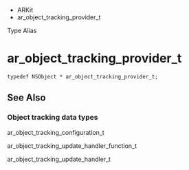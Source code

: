 

- ARKit
-  ar_object_tracking_provider_t 

Type Alias

# ar_object_tracking_provider_t

``` source
typedef NSObject * ar_object_tracking_provider_t;
```

## See Also

### Object tracking data types

ar_object_tracking_configuration_t

ar_object_tracking_update_handler_function_t

ar_object_tracking_update_handler_t


